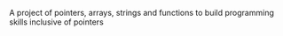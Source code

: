 A project of pointers, arrays, strings and functions to build programming skills inclusive of pointers
